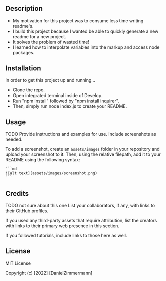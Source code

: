 # <ReadMe Generator>

## Description

- My motivation for this project was to consume less time writing readme's.
- I build this project because I wanted be able to quickly generate a new readme for a new project.
- It solves the problem of wasted time!
- I learned how to interpolate variables into the markup and access node packages.

## Installation

In order to get this project up and running...

- Clone the repo.
- Open integrated terminal inside of Develop.
- Run "npm install" followed by "npm install inquirer".
- Then, simply run node index.js to create your README.

## Usage

TODO
Provide instructions and examples for use. Include screenshots as needed.

To add a screenshot, create an `assets/images` folder in your repository and upload your screenshot to it. Then, using the relative filepath, add it to your README using the following syntax:

    ```md
    ![alt text](assets/images/screenshot.png)
    ```

## Credits

TODO not sure about this one
List your collaborators, if any, with links to their GitHub profiles.

If you used any third-party assets that require attribution, list the creators with links to their primary web presence in this section.

If you followed tutorials, include links to those here as well.

## License

MIT License

Copyright (c) [2022] [DanielZimmermann]
